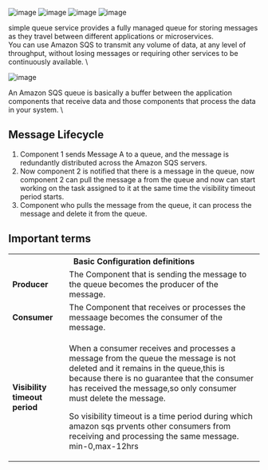 ![image](https://user-images.githubusercontent.com/53964007/122661230-92584700-d1a5-11eb-9bfb-4186a1f27686.png)
![image](https://user-images.githubusercontent.com/53964007/122661239-b2880600-d1a5-11eb-96e8-989bfaca0f12.png)
![image](https://user-images.githubusercontent.com/53964007/122661257-ef53fd00-d1a5-11eb-9c28-8c566b179335.png)
![image](https://user-images.githubusercontent.com/53964007/122661268-ff6bdc80-d1a5-11eb-8157-ad7460f92c77.png)

simple queue service provides a fully managed queue for storing messages as they travel between different applications or microservices. \
You can use Amazon SQS to transmit any volume of data, at any level of throughput, without
losing messages or requiring other services to be continuously available. \

![image](https://user-images.githubusercontent.com/53964007/122661449-0e538e80-d1a8-11eb-9225-c331b418272d.png)

An Amazon SQS queue is basically a buffer between the application components that receive
data and those components that process the data in your system. \

## Message Lifecycle
1. Component 1 sends Message A to a queue, and the message is redundantly distributed
across the Amazon SQS servers.
2. Now component 2 is notified that there is a message in the queue, now component 2 can pull the message a from the queue and now can start working on the task assigned to it at the same time the visibility timeout period starts.
3. Component who pulls the message from the queue, it can process the message and delete it from the queue.





## Important terms
<table>
  <tr>
    <th colspan=2>Basic Configuration definitions</th>
  </tr>
  <tr>
    <td><b>Producer</b></td>
    <td>The Component that is sending the message to the queue becomes the producer of the message.</td>
  </tr>
  <tr>
    <td><b>Consumer</b></td>
    <td>The Component that receives or processes the messaage becomes the consumer of the message.</td>
  </tr>
  <tr>
    <td><b>Visibility timeout period</b></td>
    <td><p>When a consumer receives and processes a message from the queue the message is not deleted and it remains in the queue,this is because there is no guarantee that the consumer has received the message,so only consumer must delete the message.</p>
    <p>So visibility timeout is a time period during which amazon sqs prvents other consumers from receiving and processing the same message. min-0,max-12hrs</p>
    </td>
  </tr>
</table>
